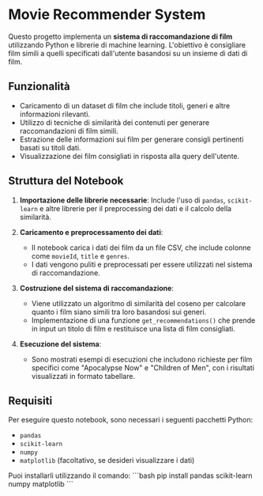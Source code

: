 # Movie Recommender System

Questo progetto implementa un **sistema di raccomandazione di film** utilizzando Python e librerie di machine learning. L'obiettivo è consigliare film simili a quelli specificati dall'utente basandosi su un insieme di dati di film.

## Funzionalità

- Caricamento di un dataset di film che include titoli, generi e altre informazioni rilevanti.
- Utilizzo di tecniche di similarità dei contenuti per generare raccomandazioni di film simili.
- Estrazione delle informazioni sui film per generare consigli pertinenti basati su titoli dati.
- Visualizzazione dei film consigliati in risposta alla query dell'utente.

## Struttura del Notebook

1. **Importazione delle librerie necessarie**: Include l'uso di `pandas`, `scikit-learn` e altre librerie per il preprocessing dei dati e il calcolo della similarità.
   
2. **Caricamento e preprocessamento dei dati**: 
   - Il notebook carica i dati dei film da un file CSV, che include colonne come `movieId`, `title` e `genres`.
   - I dati vengono puliti e preprocessati per essere utilizzati nel sistema di raccomandazione.

3. **Costruzione del sistema di raccomandazione**: 
   - Viene utilizzato un algoritmo di similarità del coseno per calcolare quanto i film siano simili tra loro basandosi sui generi.
   - Implementazione di una funzione `get_recommendations()` che prende in input un titolo di film e restituisce una lista di film consigliati.

4. **Esecuzione del sistema**: 
   - Sono mostrati esempi di esecuzioni che includono richieste per film specifici come "Apocalypse Now" e "Children of Men", con i risultati visualizzati in formato tabellare.

## Requisiti

Per eseguire questo notebook, sono necessari i seguenti pacchetti Python:

- `pandas`
- `scikit-learn`
- `numpy`
- `matplotlib` (facoltativo, se desideri visualizzare i dati)

Puoi installarli utilizzando il comando:
\```bash
pip install pandas scikit-learn numpy matplotlib
\```
